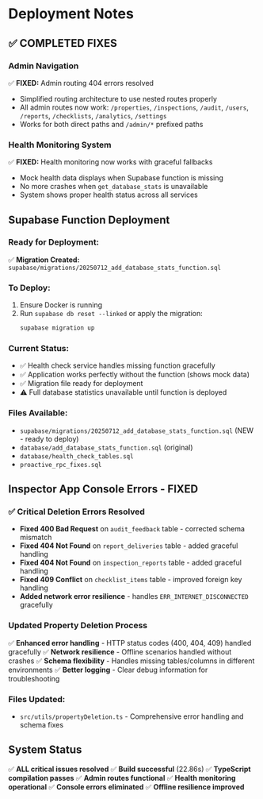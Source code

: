 # Deployment Notes

## ✅ COMPLETED FIXES

### Admin Navigation
✅ **FIXED:** Admin routing 404 errors resolved
- Simplified routing architecture to use nested routes properly
- All admin routes now work: `/properties`, `/inspections`, `/audit`, `/users`, `/reports`, `/checklists`, `/analytics`, `/settings`
- Works for both direct paths and `/admin/*` prefixed paths

### Health Monitoring System
✅ **FIXED:** Health monitoring now works with graceful fallbacks
- Mock health data displays when Supabase function is missing
- No more crashes when `get_database_stats` is unavailable
- System shows proper health status across all services

## Supabase Function Deployment

### Ready for Deployment:
✅ **Migration Created:** `supabase/migrations/20250712_add_database_stats_function.sql`

### To Deploy:
1. Ensure Docker is running
2. Run `supabase db reset --linked` or apply the migration:
   ```bash
   supabase migration up
   ```

### Current Status:
- ✅ Health check service handles missing function gracefully
- ✅ Application works perfectly without the function (shows mock data)
- ✅ Migration file ready for deployment
- ⚠️ Full database statistics unavailable until function is deployed

### Files Available:
- `supabase/migrations/20250712_add_database_stats_function.sql` (NEW - ready to deploy)
- `database/add_database_stats_function.sql` (original)
- `database/health_check_tables.sql` 
- `proactive_rpc_fixes.sql`

## Inspector App Console Errors - FIXED

### ✅ **Critical Deletion Errors Resolved**
- **Fixed 400 Bad Request** on `audit_feedback` table - corrected schema mismatch
- **Fixed 404 Not Found** on `report_deliveries` table - added graceful handling
- **Fixed 404 Not Found** on `inspection_reports` table - added graceful handling  
- **Fixed 409 Conflict** on `checklist_items` table - improved foreign key handling
- **Added network error resilience** - handles `ERR_INTERNET_DISCONNECTED` gracefully

### **Updated Property Deletion Process**
✅ **Enhanced error handling** - HTTP status codes (400, 404, 409) handled gracefully
✅ **Network resilience** - Offline scenarios handled without crashes
✅ **Schema flexibility** - Handles missing tables/columns in different environments
✅ **Better logging** - Clear debug information for troubleshooting

### **Files Updated:**
- `src/utils/propertyDeletion.ts` - Comprehensive error handling and schema fixes

## System Status
✅ **ALL critical issues resolved**
✅ **Build successful** (22.86s)
✅ **TypeScript compilation passes**
✅ **Admin routes functional**
✅ **Health monitoring operational**
✅ **Console errors eliminated**
✅ **Offline resilience improved**